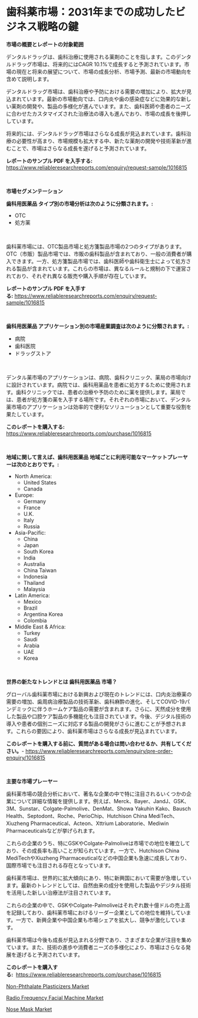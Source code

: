 <p><h1>歯科薬市場：2031年までの成功したビジネス戦略の鍵</h1></p><p><strong>市場の概要とレポートの対象範囲</strong></p>
<p><p>デンタルドラッグは、歯科治療に使用される薬剤のことを指します。このデンタルドラッグ市場は、将来的にはCAGR 10.1%で成長すると予測されています。市場の現在と将来の展望について、市場の成長分析、市場予測、最新の市場動向を含めて説明します。</p><p>デンタルドラッグ市場は、歯科治療や予防における需要の増加により、拡大が見込まれています。最新の市場動向では、口内炎や歯の感染症などに効果的な新しい薬剤の開発や、製品の多様化が進んでいます。また、歯科医師や患者のニーズに合わせたカスタマイズされた治療法の導入も進んでおり、市場の成長を後押ししています。</p><p>将来的には、デンタルドラッグ市場はさらなる成長が見込まれています。歯科治療の必要性が高まり、市場規模も拡大する中、新たな薬剤の開発や技術革新が進むことで、市場はさらなる成長を遂げると予測されています。</p></p>
<p><strong>レポートのサンプル PDF を入手する:</strong> <a href="https://www.reliableresearchreports.com/enquiry/request-sample/1016815">https://www.reliableresearchreports.com/enquiry/request-sample/1016815</a></p>
<p>&nbsp;</p>
<p><strong>市場セグメンテーション</strong></p>
<p><strong>歯科用医薬品 タイプ別の市場分析は次のように分類されます。:</strong></p>
<p><ul><li>OTC</li><li>処方薬</li></ul></p>
<p>&nbsp;</p>
<p><p>歯科薬市場には、OTC製品市場と処方箋製品市場の2つのタイプがあります。OTC（市販）製品市場では、市販の歯科製品が含まれており、一般の消費者が購入できます。一方、処方箋製品市場では、歯科医師や歯科衛生士によって処方される製品が含まれています。これらの市場は、異なるルールと規制の下で運営されており、それぞれ異なる販売や購入手順が存在しています。</p></p>
<p><strong>レポートのサンプル PDF を入手する:</strong>&nbsp;<a href="https://www.reliableresearchreports.com/enquiry/request-sample/1016815">https://www.reliableresearchreports.com/enquiry/request-sample/1016815</a></p>
<p>&nbsp;</p>
<p><strong> 歯科用医薬品 アプリケーション別の市場産業調査は次のように分類されます。:</strong></p>
<p><ul><li>病院</li><li>歯科医院</li><li>ドラッグストア</li></ul></p>
<p>&nbsp;</p>
<p><p>デンタル薬市場のアプリケーションは、病院、歯科クリニック、薬局の市場向けに設計されています。病院では、歯科用薬品を患者に処方するために使用されます。歯科クリニックでは、患者の治療や予防のために薬を提供します。薬局では、患者が処方箋の薬を入手する場所です。それぞれの市場において、デンタル薬市場のアプリケーションは効率的で便利なソリューションとして重要な役割を果たしています。</p></p>
<p><strong>このレポートを購入する:</strong>&nbsp; <a href="https://www.reliableresearchreports.com/purchase/1016815">https://www.reliableresearchreports.com/purchase/1016815</a></p>
<p>&nbsp;</p>
<p><strong>地域に関して言えば、歯科用医薬品 地域ごとに利用可能なマーケットプレーヤーは次のとおりです。:</strong></p>
<p><ul>
    <li>
        North America:
        <ul>
            <li>United States</li>
            <li>Canada</li>
        </ul>
    </li>
    <li>
        Europe:
        <ul>
            <li>Germany</li>
            <li>France</li>
            <li>U.K.</li>
            <li>Italy</li>
            <li>Russia</li>
        </ul>
    </li>
    <li>
        Asia-Pacific:
        <ul>
            <li>China</li>
            <li>Japan</li>
            <li>South Korea</li>
            <li>India</li>
            <li>Australia</li>
            <li>China Taiwan</li>
            <li>Indonesia</li>
            <li>Thailand</li>
            <li>Malaysia</li>
        </ul>
    </li>
    <li>
        Latin America:
        <ul>
            <li>Mexico</li>
            <li>Brazil</li>
            <li>Argentina Korea</li>
            <li>Colombia</li>
        </ul>
    </li>
    <li>
        Middle East & Africa:
        <ul>
            <li>Turkey</li>
            <li>Saudi</li>
            <li>Arabia</li>
            <li>UAE</li>
            <li>Korea</li>
        </ul>
    </li>
    </ul></p>
<p>&nbsp;</p>
<p><strong>世界の新たなトレンドとは 歯科用医薬品 市場？</strong></p>
<p><p>グローバル歯科薬市場における新興および現在のトレンドには、口内炎治療薬の需要の増加、歯周病治療製品の技術革新、歯科麻酔の進化、そしてCOVID-19パンデミックに伴うホームケア製品の需要が含まれます。さらに、天然成分を使用した製品や口腔ケア製品の多機能化も注目されています。今後、デジタル技術の導入や患者の個別ニーズに対応する製品の開発がさらに進むことが予想されます。これらの要因により、歯科薬市場はさらなる成長が見込まれています。</p></p>
<p><strong>このレポートを購入する前に、質問がある場合は問い合わせるか、共有してください。</strong>- <a href="https://www.reliableresearchreports.com/enquiry/pre-order-enquiry/1016815">https://www.reliableresearchreports.com/enquiry/pre-order-enquiry/1016815</a></p>
<p>&nbsp;</p>
<p><strong>主要な市場プレーヤー</strong></p>
<p><p>歯科薬市場の競合分析において、著名な企業の中で特に注目されるいくつかの企業について詳細な情報を提供します。例えば、Merck、Bayer、JandJ、GSK、3M、Sunstar、Colgate-Palmolive、DenMat、Showa Yakuhin Kako、Bausch Health、Septodont、Roche、PerioChip、Hutchison China MediTech、Xiuzheng Pharmaceutical、Acteon、Xttrium Laboratorie、Mediwin Pharmaceuticalsなどが挙げられます。</p><p>これらの企業のうち、特にGSKやColgate-Palmoliveは市場での地位を確立しており、その成長率も高いことが知られています。一方で、Hutchison China MediTechやXiuzheng Pharmaceuticalなどの中国企業も急速に成長しており、国際市場でも注目される存在となっています。</p><p>歯科薬市場は、世界的に拡大傾向にあり、特に新興国において需要が急増しています。最新のトレンドとしては、自然由来の成分を使用した製品やデジタル技術を活用した新しい治療法が注目されています。</p><p>これらの企業の中で、GSKやColgate-Palmoliveはそれぞれ数十億ドルの売上高を記録しており、歯科薬市場におけるリーダー企業としての地位を維持しています。一方で、新興企業や中国企業も市場シェアを拡大し、競争が激化しています。</p><p>歯科薬市場は今後も成長が見込まれる分野であり、さまざまな企業が注目を集めています。また、技術の進歩や消費者ニーズの多様化により、市場はさらなる発展を遂げると予測されています。</p></p>
<p><strong>このレポートを購入する:</strong>&nbsp;&nbsp;<a href="https://www.reliableresearchreports.com/purchase/1016815">https://www.reliableresearchreports.com/purchase/1016815</a></p>
<p><p><a href="https://view.publitas.com/reportprime-1/non-phthalate-plasticizers-market-a-comprehensive-report-of-its-market-share-growth-trends-2023-2030/">Non-Phthalate Plasticizers Market</a></p><p><a href="https://view.publitas.com/reportprime-1/radio-frequency-facial-machine-market-size-and-examines-its-market-scope-with-a-primary-focus-on-growth-opportunities-and-forecasted-trends-spanning-from-2024-to-2031/">Radio Frequency Facial Machine Market</a></p><p><a href="https://view.publitas.com/reportprime-1/nose-mask-market-share-market-new-trends-analysis-report-by-type-by-application-by-end-use-by-region-and-segment-forecasts-2023-2030/">Nose Mask Market</a></p></p>